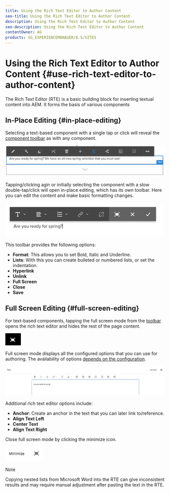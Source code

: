 ```yaml
---
title: Using the Rich Text Editor to Author Content
seo-title: Using the Rich Text Editor to Author Content
description: Using the Rich Text Editor to Author Content
seo-description: Using the Rich Text Editor to Author Content
contentOwner: AG
products: SG_EXPERIENCEMANAGER/6.5/SITES
---
```


# Using the Rich Text Editor to Author Content {#use-rich-text-editor-to-author-content}

The Rich Text Editor (RTE) is a basic building block for inserting textual content into AEM. It forms the basis of various components

## In-Place Editing {#in-place-editing}

Selecting a text-based component with a single tap or click will reveal the [component toolbar](/help/sites-authoring/editing-content.md#editmovecopypastedeletetouchoptimizedui) as with any component.

![The component toolbar](/help/sites-cloud/authoring/assets/editing-component-toolbar.png)

Tapping/clicking agin or initially selecting the component with a slow double-tap/click will open in-place editing, which has its own toolbar. Here you can edit the content and make basic formatting changes.

![In place editing with the RTE](/help/sites-cloud/authoring/assets/rte-in-place-editing.png)

This toolbar provides the following options:

* **Format**: This allows you to set Bold, Italic and Underline.
* **Lists**: With this you can create bulleted or numbered lists, or set the indentation.
* **Hyperlink**
* **Unlink**
* **Full Screen**
* **Close**
* **Save**

## Full Screen Editing {#full-screen-editing}

For text-based components, tapping the full screen mode from the [toolbar](#componenttoolbar) opens the rich text editor and hides the rest of the page content.

![RTE full screen button](/help/sites-cloud/authoring/assets/editing-full-screen.png)

Full screen mode displays all the configured options that you can use for authoring. The availability of options [depends on the configuration](/help/sites-administering/rich-text-editor.md).

![RTE in full screen mode](/help/sites-cloud/authoring/assets/rte-full-screen.png)

Additional rich text editor options include:

* **Anchor**: Create an anchor in the text that you can later link to/reference.
* **Align Text Left**
* **Center Text**
* **Align Text Right**

Close full screen mode by clicking the minimize icon.

![RTE minimize button](/help/sites-cloud/authoring/assets/rte-minimize.png)

>[!NOTE]
>
>Copying nested lists from Microsoft Word into the RTE can give inconsistent results and may require manual adjustment after pasting the text in the RTE.
